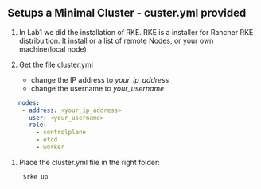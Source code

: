 <h2> Setups a Minimal Cluster - custer.yml provided </h2>

1. In Lab1 we did the installation of RKE. RKE is a installer for Rancher RKE distribuition. It install or a list of remote Nodes, or your own machine(local node)

2. Get the file cluster.yml 


   - change the IP address to *your_ip_address*
   - change the username to *your_username*
   
```yaml
   nodes:
    - address: <your_ip_address>
      user: <your_username>
      role:
        - controlplane
        - etcd
        - worker 
```





1. Place the cluster.yml file in the right folder:

        $rke up
